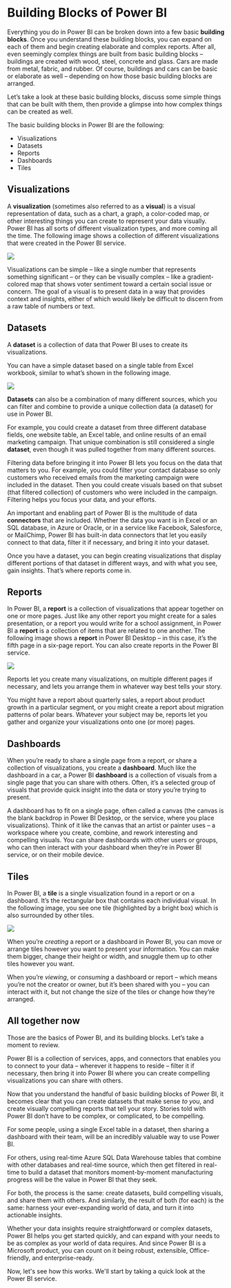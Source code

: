<properties
   pageTitle="The Building Blocks of Power BI"
   description="See the building blocks of Power BI, and how they relate"
   services="powerbi"
   documentationCenter=""
   authors="davidiseminger"
   manager="erikre"
   backup=""
   editor=""
   tags=""
   qualityFocus="no"
   qualityDate=""
   featuredVideoId=""
   courseDuration="6m"/>

<tags
   ms.service="powerbi"
   ms.devlang="NA"
   ms.topic="get-started-article"
   ms.tgt_pltfrm="NA"
   ms.workload="powerbi"
   ms.date="06/06/2017"
   ms.author="davidi"/>

# Building Blocks of Power BI
Everything you do in Power BI can be broken down into a few basic **building blocks**. Once you understand these building blocks, you can expand on each of them and begin creating elaborate and complex reports. After all, even seemingly complex things are built from basic building blocks – buildings are created with wood, steel, concrete and glass. Cars are made from metal, fabric, and rubber. Of course, buildings and cars can be basic or elaborate as well – depending on how those basic building blocks are arranged.

Let’s take a look at these basic building blocks, discuss some simple things that can be built with them, then provide a glimpse into how complex things can be created as well.

The basic building blocks in Power BI are the following:

-   Visualizations
-   Datasets
-   Reports
-   Dashboards
-   Tiles

## Visualizations

A **visualization** (sometimes also referred to as a **visual**) is a visual representation of data, such as a chart, a graph, a color-coded map, or other interesting things you can create to represent your data visually. Power BI has all sorts of different visualization types, and more coming all the time. The following image shows a collection of different visualizations that were created in the Power BI service.

![](media/powerbi-learning-0-0b-building-blocks-power-bi/c0a0b_1.png)

Visualizations can be simple – like a single number that represents something significant – or they can be visually complex – like a gradient-colored map that shows voter sentiment toward a certain social issue or concern. The goal of a visual is to present data in a way that provides context and insights, either of which would likely be difficult to discern from a raw table of numbers or text.

## Datasets

A **dataset** is a collection of data that Power BI uses to create its visualizations.

You can have a simple dataset based on a single table from Excel workbook, similar to what’s shown in the following image.

![](media/powerbi-learning-0-0b-building-blocks-power-bi/c0a0b_2.png)

**Datasets** can also be a combination of many different sources, which you can filter and combine to provide a unique collection data (a dataset) for use in Power BI.

For example, you could create a dataset from three different database fields, one website table, an Excel table, and online results of an email marketing campaign. That unique combination is still considered a single **dataset**, even though it was pulled together from many different sources.

Filtering data before bringing it into Power BI lets you focus on the data that matters to you. For example, you could filter your contact database so only customers who received emails from the marketing campaign were included in the dataset. Then you could create visuals based on that subset (that filtered collection) of customers who were included in the campaign. Filtering helps you focus your data, and your efforts.

An important and enabling part of Power BI is the multitude of data **connectors** that are included. Whether the data you want is in Excel or an SQL database, in Azure or Oracle, or in a service like Facebook, Salesforce, or MailChimp, Power BI has built-in data connectors that let you easily connect to that data, filter it if necessary, and bring it into your dataset.

Once you have a dataset, you can begin creating visualizations that display different portions of that dataset in different ways, and with what you see, gain insights. That’s where reports come in.


## Reports

In Power BI, a **report** is a collection of visualizations that appear together on one or more pages. Just like any other report you might create for a sales presentation, or a report you would write for a school assignment, in Power BI a **report** is a collection of items that are related to one another. The following image shows a **report** in Power BI Desktop – in this case, it’s the fifth page in a six-page report. You can also create reports in the Power BI service.

![](media/powerbi-learning-0-0b-building-blocks-power-bi/c0a0b_3.png)

Reports let you create many visualizations, on multiple different pages if necessary, and lets you arrange them in whatever way best tells your story.

You might have a report about quarterly sales, a report about product growth in a particular segment, or you might create a report about migration patterns of polar bears. Whatever your subject may be, reports let you gather and organize your visualizations onto one (or more) pages.

## Dashboards

When you’re ready to share a single page from a report, or share a collection of visualizations, you create a **dashboard**. Much like the dashboard in a car, a Power BI **dashboard** is a collection of visuals from a single page that you can share with others. Often, it’s a selected group of visuals that provide quick insight into the data or story you’re trying to present.

A dashboard has to fit on a single page, often called a canvas (the canvas is the blank backdrop in Power BI Desktop, or the service, where you place visualizations). Think of it like the canvas that an artist or painter uses – a workspace where you create, combine, and rework interesting and compelling visuals.
You can share dashboards with other users or groups, who can then interact with your dashboard when they’re in Power BI service, or on their mobile device.

## Tiles

In Power BI, a **tile** is a single visualization found in a report or on a dashboard. It’s the rectangular box that contains each individual visual. In the following image, you see one tile (highlighted by a bright box) which is also surrounded by other tiles.

![](media/powerbi-learning-0-0b-building-blocks-power-bi/c0a0b_4.png)

When you’re *creating* a report or a dashboard in Power BI, you can move or arrange tiles however you want to present your information. You can make them bigger, change their height or width, and snuggle them up to other tiles however you want.

When you’re *viewing*, or *consuming* a dashboard or report – which means you’re not the creator or owner, but it’s been shared with you – you can interact with it, but not change the size of the tiles or change how they’re arranged.

## All together now

Those are the basics of Power BI, and its building blocks. Let’s take a moment to review.

Power BI is a collection of services, apps, and connectors that enables you to connect to your data – wherever it happens to reside – filter it if necessary, then bring it into Power BI where you can create compelling visualizations you can share with others.  

Now that you understand the handful of basic building blocks of Power BI, it becomes clear that you can create datasets that make sense *to you*, and create visually compelling reports that tell your story. Stories told with Power BI don’t have to be complex, or complicated, to be compelling.

For some people, using a single Excel table in a dataset, then sharing a dashboard with their team, will be an incredibly valuable way to use Power BI.

For others, using real-time Azure SQL Data Warehouse tables that combine with other databases and real-time source, which then get filtered in real-time to build a dataset that monitors moment-by-moment manufacturing progress will be the value in Power BI that they seek.

For both, the process is the same: create datasets, build compelling visuals, and share them with others. And similarly, the result of both (for each) is the same: harness your ever-expanding world of data, and turn it into actionable insights.

Whether your data insights require straightforward or complex datasets, Power BI helps you get started quickly, and can expand with your needs to be as complex as your world of data requires. And since Power BI is a Microsoft product, you can count on it being robust, extensible, Office-friendly, and enterprise-ready.

Now, let's see how this works. We'll start by taking a quick look at the Power BI service.
